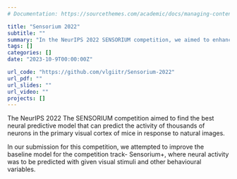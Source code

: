 ```yaml
---
# Documentation: https://sourcethemes.com/academic/docs/managing-content/

title: "Sensorium 2022"
subtitle: ""
summary: "In the NeurIPS 2022 SENSORIUM competition, we aimed to enhance the baseline model in the Sensorium+ track for predicting mouse primary visual cortex neuron activity based on natural images and behavioral data."
tags: []
categories: []
date: "2023-10-9T00:00:00Z"

url_code: "https://github.com/vlgiitr/Sensorium-2022"
url_pdf: ""
url_slides: ""
url_video: ""
projects: []
---
```


The NeurIPS 2022 The SENSORIUM competition aimed to find the best neural predictive model that can predict the activity of thousands of neurons in the primary visual cortex of mice in response to natural images. 

In our submission for this competition, we attempted to improve the baseline model for the competition track- Sensorium+, where neural activity was to be predicted with given visual stimuli and other behavioural variables.
